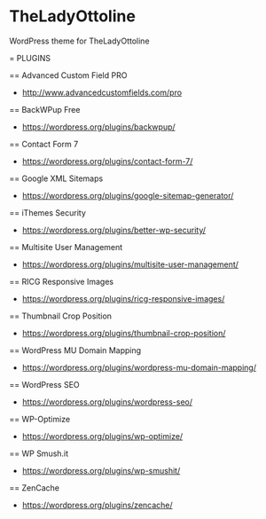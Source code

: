
TheLadyOttoline
===============

WordPress theme for TheLadyOttoline


= PLUGINS


== Advanced Custom Field PRO

* http://www.advancedcustomfields.com/pro

== BackWPup Free

* https://wordpress.org/plugins/backwpup/

== Contact Form 7

* https://wordpress.org/plugins/contact-form-7/

== Google XML Sitemaps

* https://wordpress.org/plugins/google-sitemap-generator/

== iThemes Security

* https://wordpress.org/plugins/better-wp-security/

== Multisite User Management

* https://wordpress.org/plugins/multisite-user-management/

== RICG Responsive Images

* https://wordpress.org/plugins/ricg-responsive-images/

== Thumbnail Crop Position

* https://wordpress.org/plugins/thumbnail-crop-position/

== WordPress MU Domain Mapping

* https://wordpress.org/plugins/wordpress-mu-domain-mapping/

== WordPress SEO

* https://wordpress.org/plugins/wordpress-seo/

== WP-Optimize

* https://wordpress.org/plugins/wp-optimize/

== WP Smush.it

* https://wordpress.org/plugins/wp-smushit/

== ZenCache

* https://wordpress.org/plugins/zencache/
